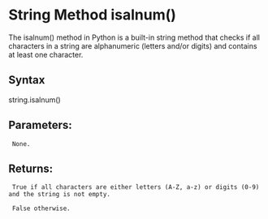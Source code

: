 # String Method isalnum()

The isalnum() method in Python is a built-in string method that checks if all characters in a string are alphanumeric (letters and/or digits) and contains at least one character.

## Syntax

string.isalnum()

## Parameters:
     None.


## Returns:
     True if all characters are either letters (A-Z, a-z) or digits (0-9) and the string is not empty.

     False otherwise.